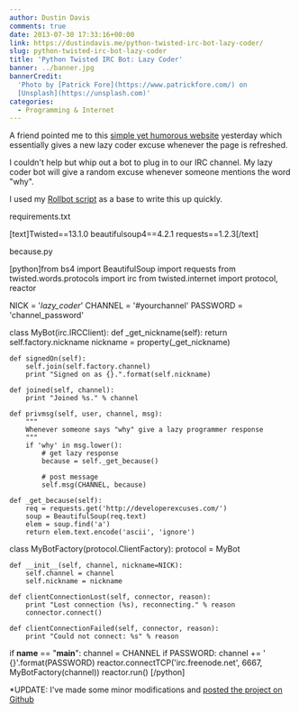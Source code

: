 ```yaml
---
author: Dustin Davis
comments: true
date: 2013-07-30 17:33:16+00:00
link: https://dustindavis.me/python-twisted-irc-bot-lazy-coder/
slug: python-twisted-irc-bot-lazy-coder
title: 'Python Twisted IRC Bot: Lazy Coder'
banner: ../banner.jpg
bannerCredit:
  'Photo by [Patrick Fore](https://www.patrickfore.com/) on
  [Unsplash](https://unsplash.com)'
categories:
  - Programming & Internet
---
```


A friend pointed me to this
[simple yet humorous website](http://developerexcuses.com/) yesterday which
essentially gives a new lazy coder excuse whenever the page is refreshed.

I couldn't help but whip out a bot to plug in to our IRC channel. My lazy coder
bot will give a random excuse whenever someone mentions the word "why".

I used my
[Rollbot script](https://dustindavis.me/python-irc-bot-using-twisted-rollbot.html)
as a base to write this up quickly.

requirements.txt

[text]Twisted==13.1.0 beautifulsoup4==4.2.1 requests==1.2.3[/text]

because.py

[python]from bs4 import BeautifulSoup import requests from
twisted.words.protocols import irc from twisted.internet import protocol,
reactor

NICK = '_lazy_coder_' CHANNEL = '#yourchannel' PASSWORD = 'channel_password'

class MyBot(irc.IRCClient): def \_get_nickname(self): return
self.factory.nickname nickname = property(\_get_nickname)

    def signedOn(self):
        self.join(self.factory.channel)
        print "Signed on as {}.".format(self.nickname)

    def joined(self, channel):
        print "Joined %s." % channel

    def privmsg(self, user, channel, msg):
        """
        Whenever someone says "why" give a lazy programmer response
        """
        if 'why' in msg.lower():
            # get lazy response
            because = self._get_because()

            # post message
            self.msg(CHANNEL, because)

    def _get_because(self):
        req = requests.get('http://developerexcuses.com/')
        soup = BeautifulSoup(req.text)
        elem = soup.find('a')
        return elem.text.encode('ascii', 'ignore')

class MyBotFactory(protocol.ClientFactory): protocol = MyBot

    def __init__(self, channel, nickname=NICK):
        self.channel = channel
        self.nickname = nickname

    def clientConnectionLost(self, connector, reason):
        print "Lost connection (%s), reconnecting." % reason
        connector.connect()

    def clientConnectionFailed(self, connector, reason):
        print "Could not connect: %s" % reason

if **name** == "**main**": channel = CHANNEL if PASSWORD: channel += '
{}'.format(PASSWORD) reactor.connectTCP('irc.freenode.net', 6667,
MyBotFactory(channel)) reactor.run() [/python]

\*UPDATE: I've made some minor modifications and
[posted the project on Github](https://github.com/djedi/LazyCoderIrcBot)
